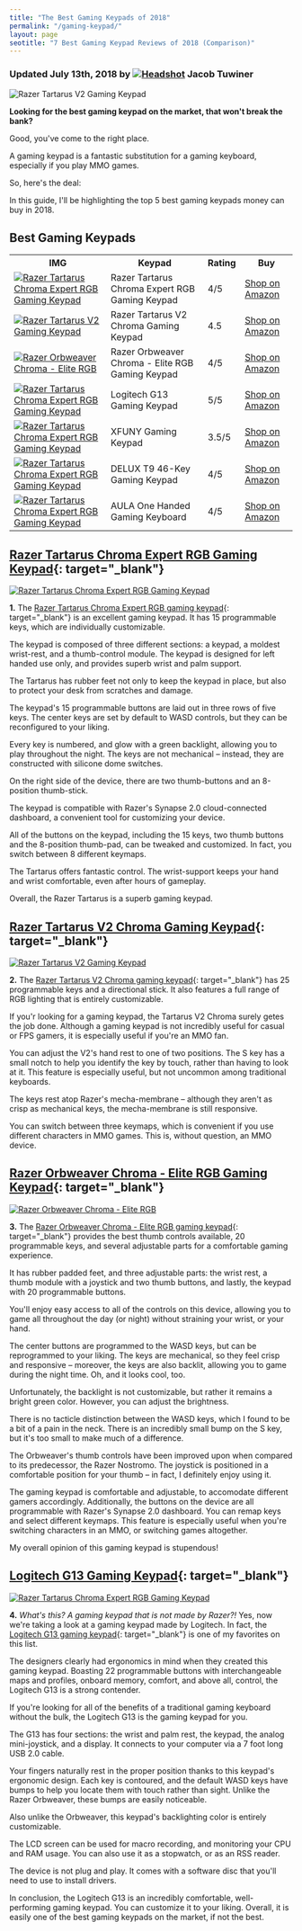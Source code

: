 ```yaml
---
title: "The Best Gaming Keypads of 2018"
permalink: "/gaming-keypad/"
layout: page
seotitle: "7 Best Gaming Keypad Reviews of 2018 (Comparison)" 
---
```

<h3 class="page-subtitle">
	Updated July 13th, 2018 by 
	<a href="/about/"><img src="/img/profile/close.jpg" class="circle" alt="Headshot"></a>
	Jacob Tuwiner
</h3>
<img class="img-right img-small" alt="Razer Tartarus V2 Gaming Keypad" src="/img/gaming-keypad/razer-tartarus-v2.png" />

**Looking for the best gaming keypad on the market, that won't break the bank?**

Good, you've come to the right place.

A gaming keypad is a fantastic substitution for a gaming keyboard, especially if you play MMO games.

So, here's the deal: 

In this guide, I'll be highlighting the top 5 best gaming keypads money can buy in 2018. 

## Best Gaming Keypads

<table>
	<tr>
		<th>IMG</th>
		<th>Keypad</th>
		<th>Rating</th>
		<th>Buy</th>
	</tr>
	<tr>
		<td><a target="_blank" href="https://amzn.to/2ul8WpM"><img class="table-image" alt="Razer Tartarus Chroma Expert RGB Gaming Keypad" src="/img/gaming-keypad/razer-tartarus.png" /></a></td>
		<td>Razer Tartarus Chroma Expert RGB Gaming Keypad</td>
		<td>4/5</td>
		<td><a target="_blank" class="big-button" href="https://amzn.to/2ul8WpM">Shop on Amazon</a></td>
	</tr>
	<tr>
		<td><a target="_blank" href="https://amzn.to/2mfE31l"><img class="table-image" alt="Razer Tartarus V2 Gaming Keypad" src="/img/gaming-keypad/razer-tartarus-v2.png" /></a></td>
		<td>Razer Tartarus V2 Chroma Gaming Keypad</td>
		<td>4.5</td>
		<td><a target="_blank" class="big-button" href="https://amzn.to/2mfE31l">Shop on Amazon</a></td>
	</tr>
	<tr>
		<td><a target="_blank" href="https://amzn.to/2JlQOAS"><img class="table-image" alt="Razer Orbweaver Chroma - Elite RGB " src="/img/gaming-keypad/razer-orbweaver.png" /></a></td>
		<td>Razer Orbweaver Chroma - Elite RGB Gaming Keypad</td>
		<td>4/5</td>
		<td><a target="_blank" class="big-button" href="https://amzn.to/2JlQOAS">Shop on Amazon</a></td>
	</tr>
	<tr>
		<td><a target="_blank" href="https://amzn.to/2LfcPmr"><img class="table-image" alt="Razer Tartarus Chroma Expert RGB Gaming Keypad" src="/img/gaming-keypad/logitech-g13.png" /></a></td>
		<td>Logitech G13 Gaming Keypad</td>
		<td>5/5</td>
		<td><a target="_blank" class="big-button" href="https://amzn.to/2LfcPmr">Shop on Amazon</a></td>
	</tr>
	<tr>
		<td><a target="_blank" href="https://amzn.to/2Li3MkQ"><img class="table-image" alt="Razer Tartarus Chroma Expert RGB Gaming Keypad" src="/img/gaming-keypad/xfuny.jpg" /></a></td>
		<td>XFUNY Gaming Keypad</td>
		<td>3.5/5</td>
		<td><a target="_blank" class="big-button" href="https://amzn.to/2Li3MkQ">Shop on Amazon</a></td>
	</tr>
	<tr>
		<td><a target="_blank" href="https://amzn.to/2unjaWv"><img class="table-image" alt="Razer Tartarus Chroma Expert RGB Gaming Keypad" src="/img/gaming-keypad/delux-t9.jpg" /></a></td>
		<td>DELUX T9 46-Key Gaming Keypad</td>
		<td>4/5</td>
		<td><a target="_blank" class="big-button" href="https://amzn.to/2unjaWv">Shop on Amazon</a></td>
	</tr>
	<tr>
		<td><a target="_blank" href="https://amzn.to/2L9PpCl"><img class="table-image" alt="Razer Tartarus Chroma Expert RGB Gaming Keypad" src="/img/gaming-keypad/aula.jpg" /></a></td>
		<td>AULA One Handed Gaming Keyboard</td>
		<td>4/5</td>
		<td><a target="_blank" class="big-button" href="https://amzn.to/2L9PpCl">Shop on Amazon</a></td>
	</tr>
</table>

## [Razer Tartarus Chroma Expert RGB Gaming Keypad](https://amzn.to/2ul8WpM){: target="_blank"}
<a target="_blank" href="https://amzn.to/2ul8WpM"><img class="img-right img-small" alt="Razer Tartarus Chroma Expert RGB Gaming Keypad" src="/img/gaming-keypad/razer-tartarus.png" /></a>

**1.** The [Razer Tartarus Chroma Expert RGB gaming keypad](https://amzn.to/2ul8WpM){: target="_blank"} is an excellent gaming keypad. It has 15 programmable keys, which are individually customizable. 

The keypad is composed of three different sections: a keypad, a moldest wrist-rest, and a thumb-control module. The keypad is designed for left handed use only, and provides superb wrist and palm support. 

The Tartarus has rubber feet not only to keep the keypad in place, but also to protect your desk from scratches and damage. 

The keypad's 15 programmable buttons are laid out in three rows of five keys. The center keys are set by default to WASD controls, but they can be reconfigured to your liking.

Every key is numbered, and glow with a green backlight, allowing you to play throughout the night. The keys are not mechanical – instead, they are constructed with silicone dome switches. 

On the right side of the device, there are two thumb-buttons and an 8-position thumb-stick. 

The keypad is compatible with Razer's Synapse 2.0 cloud-connected dashboard, a convenient tool for customizing your device. 

All of the buttons on the keypad, including the 15 keys, two thumb buttons and the 8-position thumb-pad, can be tweaked and customized. In fact, you switch between 8 different keymaps. 

The Tartarus offers fantastic control. The wrist-support keeps your hand and wrist comfortable, even after hours of gameplay. 

Overall, the Razer Tartarus is a superb gaming keypad. 

## [Razer Tartarus V2 Chroma Gaming Keypad](https://amzn.to/2mfE31l){: target="_blank"}
<a target="_blank" href="https://amzn.to/2mfE31l"><img class="img-right img-small" alt="Razer Tartarus V2 Gaming Keypad" src="/img/gaming-keypad/razer-tartarus-v2.png" /></a>
		
**2.** The [Razer Tartarus V2 Chroma gaming keypad](https://amzn.to/2mfE31l){: target="_blank"} has 25 programmable keys and a directional stick. It also features a full range of RGB lighting that is entirely customizable. 

If you'r looking for a gaming keypad, the Tartarus V2 Chroma surely getes the job done. Although a gaming keypad is not incredibly useful for casual or FPS gamers, it is especially useful if you're an MMO fan. 

You can adjust the V2's hand rest to one of two positions. The S key has a small notch to help you identify the key by touch, rather than having to look at it. This feature is especially useful, but not uncommon among traditional keyboards. 

The keys rest atop Razer's mecha-membrane – although they aren't as crisp as mechanical keys, the mecha-membrane is still responsive. 

You can switch between three keymaps, which is convenient if you use different characters in MMO games. This is, without question, an MMO device. 

## [Razer Orbweaver Chroma - Elite RGB Gaming Keypad](https://amzn.to/2JlQOAS){: target="_blank"}
<a target="_blank" href="https://amzn.to/2JlQOAS"><img class="img-right img-small" alt="Razer Orbweaver Chroma - Elite RGB " src="/img/gaming-keypad/razer-orbweaver.png" /></a>


**3.** The [Razer Orbweaver Chroma - Elite RGB gaming keypad](https://amzn.to/2JlQOAS){: target="_blank"} provides the best thumb controls available, 20 programmable keys, and several adjustable parts for a comfortable gaming experience. 

It has rubber padded feet, and three adjustable parts: the wrist rest, a thumb module with a joystick and two thumb buttons, and lastly, the keypad with 20 programmable buttons. 

You'll enjoy easy access to all of the controls on this device, allowing you to game all throughout the day (or night) without straining your wrist, or your hand. 

The center buttons are programmed to the WASD keys, but can be reprogrammed to your liking. The keys are mechanical, so they feel crisp and responsive – moreover, the keys are also backlit, allowing you to game during the night time. Oh, and it looks cool, too. 

Unfortunately, the backlight is not customizable, but rather it remains a bright green color. However, you can adjust the brightness. 

There is no tacticle distinction between the WASD keys, which I found to be a bit of a pain in the neck. There is an incredibly small bump on the S key, but it's too small to make much of a difference. 

The Orbweaver's thumb controls have been improved upon when compared to its predecessor, the Razer Nostromo. The joystick is positioned in a comfortable position for your thumb – in fact, I definitely enjoy using it. 

The gaming keypad is comfortable and adjustable, to accomodate different gamers accordingly. Additionally, the buttons on the device are all programmable with Razer's Synapse 2.0 dashboard. You can remap keys and select different keymaps. This feature is especially useful when you're switching characters in an MMO, or switching games altogether. 

My overall opinion of this gaming keypad is stupendous! 

## [Logitech G13 Gaming Keypad](https://amzn.to/2LfcPmr){: target="_blank"}
<a target="_blank" href="https://amzn.to/2LfcPmr"><img class="img-right img-small" alt="Razer Tartarus Chroma Expert RGB Gaming Keypad" src="/img/gaming-keypad/logitech-g13.png" /></a>

**4.** *What's this? A gaming keypad that is not made by Razer?!* Yes, now we're taking a look at a gaming keypad made by Logitech. In fact, the [Logitech G13 gaming keypad](https://amzn.to/2LfcPmr){: target="_blank"} is one of my favorites on this list. 

The designers clearly had ergonomics in mind when they created this gaming keypad. Boasting 22 programmable buttons with interchangeable maps and profiles, onboard memory, comfort, and above all, control, the Logitech G13 is a strong contender. 

If you're looking for all of the benefits of a traditional gaming keyboard without the bulk, the Logitech G13 is the gaming keypad for you. 

The G13 has four sections: the wrist and palm rest, the keypad, the analog mini-joystick, and a display. It connects to your computer via a 7 foot long USB 2.0 cable. 

Your fingers naturally rest in the proper position thanks to this keypad's ergonomic design. Each key is contoured, and the default WASD keys have bumps to help you locate them with touch rather than sight. Unlike the Razer Orbweaver, these bumps are easily noticeable. 

Also unlike the Orbweaver, this keypad's backlighting color is entirely customizable. 

The LCD screen can be used for macro recording, and monitoring your CPU and RAM usage. You can also use it as a stopwatch, or as an RSS reader. 

The device is not plug and play. It comes with a software disc that you'll need to use to install drivers. 

In conclusion, the Logitech G13 is an incredibly comfortable, well-performing gaming keypad. You can customize it to your liking. Overall, it is easily one of the best gaming keypads on the market, if not the best. 



